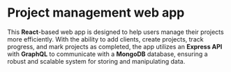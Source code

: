 # Project management web app
This **React**-based web app is designed to help users manage their projects more efficiently. With the ability to add clients, create projects, track progress, and mark projects as completed, the app utilizes an **Express API** with **GraphQL** to communicate with a **MongoDB** database, ensuring a robust and scalable system for storing and manipulating data.
